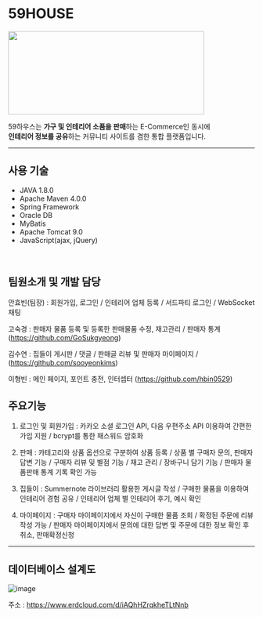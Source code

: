 # 59HOUSE
<img src="https://user-images.githubusercontent.com/109785531/223900625-16dfc616-3b32-4016-8ac0-517594068196.png"  width="400" height="170"> 

59하우스는 <b>가구 및 인테리어 소품을 판매</b>하는 E-Commerce인 동시에<br> <b>인테리어 정보를 공유</b>하는 커뮤니티 사이트를 겸한 통합 플랫폼입니다.
<br>

---



## 사용 기술

- JAVA 1.8.0
- Apache Maven 4.0.0
- Spring Framework 
- Oracle DB
- MyBatis
- Apache Tomcat 9.0
- JavaScript(ajax, jQuery)
<br>


## 팀원소개 및 개발 담당

안효빈(팀장) : 회원가입, 로그인 / 인테리어 업체 등록 / 서드파티 로그인 / WebSocket 채팅

고숙경 : 판매자 물품 등록 및 등록한 판매물품 수정, 재고관리 / 판매자 통계
(https://github.com/GoSukgyeong)

김수연 : 집들이 게시판 / 댓글 / 판매글 리뷰 및 판매자 마이페이지 / 
(https://github.com/sooyeonkims)

이형빈 : 메인 페이지, 포인트 충전, 인터셉터
(https://github.com/hbin0529)
<br>

## 주요기능

1. 로그인 및 회원가입 : 카카오 소셜 로그인 API, 다음 우편주소 API 이용하여 간편한 가입 지원 / bcrypt를 통한 패스워드 암호화

2. 판매 : 카테고리와 상품 옵션으로 구분하여 상품 등록 / 상품 별 구매자 문의, 판매자 답변 기능 / 구매자 리뷰 및 별점  기능  / 재고  관리 / 장바구니 담기 기능 / 판매자 물품판매 통계 기록 확인 가능

3. 집들이 : Summernote 라이브러리 활용한 게시글 작성 / 구매한 물품을 이용하여 인테리어 경험 공유 / 인테리어 업체 별 인테리어 후기, 예시 확인

4. 마이페이지 : 구매자 마이페이지에서 자신이 구매한 물품 조회 / 확정된 주문에 리뷰 작성 가능 / 판매자 마이페이지에서 문의에 대한 답변 및 주문에 대한 정보 확인 후 취소, 판매확정신청



----

## 데이터베이스 설계도

![image](https://user-images.githubusercontent.com/109785531/223922272-ff12b6d0-4915-4526-a38a-d9204146ae3a.png)

주소 : https://www.erdcloud.com/d/iAQhHZrqkheTLtNnb

